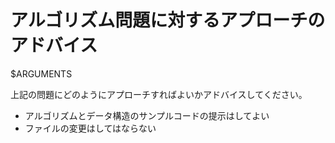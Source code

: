 # アルゴリズム問題に対するアプローチのアドバイス

$ARGUMENTS

上記の問題にどのようにアプローチすればよいかアドバイスしてください。

- アルゴリズムとデータ構造のサンプルコードの提示はしてよい
- ファイルの変更はしてはならない
